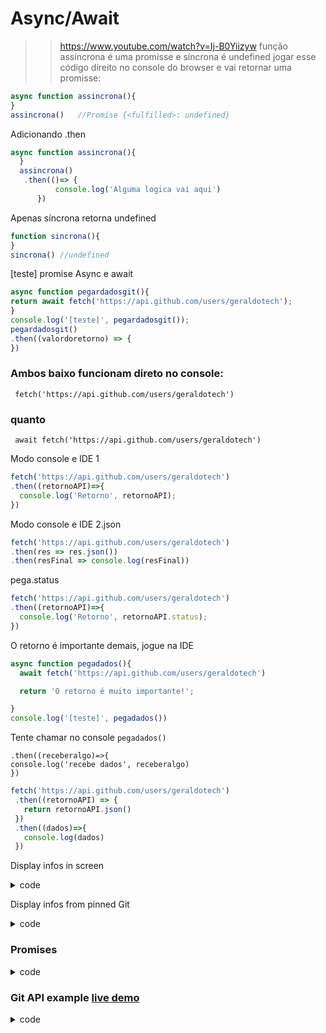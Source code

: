 # Async/Await

>>https://www.youtube.com/watch?v=Ij-B0Yiizyw
função assíncrona é uma promisse e síncrona é undefined 
jogar esse código direito no console do browser e vai retornar uma promisse:

```js
async function assincrona(){
}
assincrona()   //Promise {<fulfilled>: undefined}
```

Adicionando .then
```js
async function assincrona(){
  }
  assincrona()
   .then(()=> {
          console.log('Alguma logica vai aqui')
      })
```

Apenas síncrona retorna undefined

```js
function sincrona(){
}
sincrona() //undefined 

```

[teste] promise Async e await
```js
async function pegardadosgit(){
return await fetch('https://api.github.com/users/geraldotech');
}
console.log('[teste]', pegardadosgit());
pegardadosgit()
.then((valordoretorno) => {
})
```

### Ambos baixo funcionam direto no console:
     fetch('https://api.github.com/users/geraldotech')

### quanto
     await fetch('https://api.github.com/users/geraldotech')


Modo console e IDE 1
```js
fetch('https://api.github.com/users/geraldotech')
.then((retornoAPI)=>{
  console.log('Retorno', retornoAPI);
})
```

Modo console e IDE 2.json
```js
fetch('https://api.github.com/users/geraldotech')
.then(res => res.json())
.then(resFinal => console.log(resFinal))
```
pega.status

```js
fetch('https://api.github.com/users/geraldotech')
.then((retornoAPI)=>{
  console.log('Retorno', retornoAPI.status);
})
```

O retorno é importante demais, jogue na IDE

```js
async function pegadados(){
  await fetch('https://api.github.com/users/geraldotech')

  return 'O retorno é muito importante!';

}
console.log('[teste]', pegadados())
```
Tente chamar no console `pegadados()`


```
.then((receberalgo)=>{
console.log('recebe dados', receberalgo)
})
```


```js
fetch('https://api.github.com/users/geraldotech')
 .then((retornoAPI) => {
   return retornoAPI.json()
 })
 .then((dados)=>{
   console.log(dados)
 })
 ```

Display infos in screen

<details>
<summary>code</summary>

```js
// api url
const api_url =
  "https://api.github.com/users/geraldotech";

// Defining async function
async function getapi(url) {
  
  // Storing response
  const response = await fetch(url);
  
  // Storing data in form of JSON
  var data = await response.json();
  console.log(data);
  if (response) {
  }
  show(data);
}
// Calling that async function
getapi(api_url);


function show(data){
  console.log(data.login)
  document.getElementById("root").innerHTML = data.login;
}
```

</details>

Display infos from pinned Git

<details>
<summary>code</summary>

```js
async function getgit(info){
const repos = await fetch('https://gh-pinned-repos.egoist.sh/?username=geraldotech')
.then(res => res.json())
.then(resff => console.log(resff))
}
getgit()
```
</details>

### Promises

<details>
<summary>code</summary>

```js
const promise = new Promise((resolve, reject) => {
  /**
   * Adicionei um setTimeout para falar que
   * essa promise precisa esperar 300
   * milisegundos para retornar (resolve)
   * o seu resultado
   */
   console.log('Olá,');
  setTimeout(() => {
    resolve('mundo!');
  }, 300)
});
promise.then(response => {
  console.log(response);
  });
```
</details>

### Git API example [live demo](https://gmapdev.netlify.app/demo/git_api)
<details>
<summary>code</summary>

```css
 body{
       zoom:120%;
    }
    img{
      width: 100%;
      max-width: 50%;
      margin-left: 25%;
      border-radius: 50%;
    }
    .container {
      display: flex;
      flex-direction:column;
      height: 70vh;
      justify-content: flex-start;
      align-items: center;
      background: rgb(36, 43, 30);
    }

    .box {
      display: flex;
      flex-direction:column;
      align-items: left;
      justify-content: center;
      width: 350px;
      height: 120px;
      margin-top: 60px;
      
    }

```


```html

<div class="container">
<div class="box">
  <span id="img"></span>
  <div>Name: <span id="root"></span></div>
  <div>Bio: <span id="bio"></span></div>
  <div>Blog: <span id="blog"></span></div>
  <div>Location: <span id="location"></span></div>
</div>
</div><!--container-->

```


```js
// api url
const api_url =
	"https://api.github.com/users/geraldotech";

// Defining async function
async function getapi(url) {
	
	// Storing response
	const response = await fetch(url);
	
	// Storing data in form of JSON
	var data = await response.json();
	console.log(data);
	if (response) {
	}
  show(data);
}
// Calling that async function
getapi(api_url);


function show(data){
  console.log(data.login)
  document.getElementById("root").innerHTML = data.name;
  document.getElementById("img").innerHTML = `<img src="${data.avatar_url}" />`;
  document.getElementById("bio").innerHTML = `${data.bio}`;
  document.getElementById("blog").innerHTML = `${data.blog}`;
  document.getElementById("location").innerHTML = `${data.location}`;
  console.log(data.blog)
  
}


```
</details>
